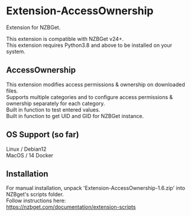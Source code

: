 # Extension-AccessOwnership
Extension for NZBGet.

This extension is compatible with NZBGet v24+.<br />
This extension requires Python3.8 and above to be installed on your system.

## AccessOwnership
This extension modifies access permissions & ownership on downloaded files.<br />
Supports multiple categories and to configure access permissions & ownership separately for each category.<br />
Built in function to test entered values.<br />
Built in function to get UID and GID for NZBGet instance.


## OS Support (so far)
Linux / Debian12<br />
MacOS / 14
Docker

## Installation
For manual installation, unpack 'Extension-AccessOwnership-1.6.zip' into NZBget's scripts folder.<br />
Follow instructions here:<br />
https://nzbget.com/documentation/extension-scripts
